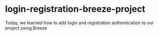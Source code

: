 # login-registration-breeze-project
Today, we learned how to add login and registration authentication to our project using Breeze

